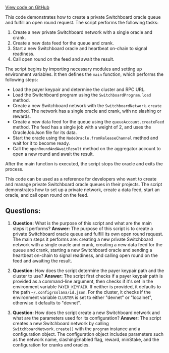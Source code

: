 [View code on GitHub](https://github.com/switchboard-xyz/sbv2-solana/blob/master/javascript/feed-walkthrough/src/private-queue.ts)

This code demonstrates how to create a private Switchboard oracle queue and fulfill an open round request. The script performs the following tasks:

1. Create a new private Switchboard network with a single oracle and crank.
2. Create a new data feed for the queue and crank.
3. Start a new Switchboard oracle and heartbeat on-chain to signal readiness.
4. Call open round on the feed and await the result.

The script begins by importing necessary modules and setting up environment variables. It then defines the `main` function, which performs the following steps:

- Load the payer keypair and determine the cluster and RPC URL.
- Load the Switchboard program using the `SwitchboardProgram.load` method.
- Create a new Switchboard network with the `SwitchboardNetwork.create` method. The network has a single oracle and crank, with no slashing or rewards.
- Create a new data feed for the queue using the `queueAccount.createFeed` method. The feed has a single job with a weight of 2, and uses the OracleJobJson file for its data.
- Start the oracle using the `NodeOracle.fromReleaseChannel` method and wait for it to become ready.
- Call the `openRoundAndAwaitResult` method on the aggregator account to open a new round and await the result.

After the main function is executed, the script stops the oracle and exits the process.

This code can be used as a reference for developers who want to create and manage private Switchboard oracle queues in their projects. The script demonstrates how to set up a private network, create a data feed, start an oracle, and call open round on the feed.
## Questions: 
 1. **Question:** What is the purpose of this script and what are the main steps it performs?
   **Answer:** The purpose of this script is to create a private Switchboard oracle queue and fulfill its own open round request. The main steps it performs are: creating a new private Switchboard network with a single oracle and crank, creating a new data feed for the queue and crank, starting a new Switchboard oracle and sending a heartbeat on-chain to signal readiness, and calling open round on the feed and awaiting the result.

2. **Question:** How does the script determine the payer keypair path and the cluster to use?
   **Answer:** The script first checks if a payer keypair path is provided as a command-line argument, then checks if it's set in the environment variable `PAYER_KEYPAIR`. If neither is provided, it defaults to the path `~/.config/solana/id.json`. For the cluster, it checks if the environment variable `CLUSTER` is set to either "devnet" or "localnet", otherwise it defaults to "devnet".

3. **Question:** How does the script create a new Switchboard network and what are the parameters used for its configuration?
   **Answer:** The script creates a new Switchboard network by calling `SwitchboardNetwork.create()` with the `program` instance and a configuration object. The configuration object includes parameters such as the network name, slashingEnabled flag, reward, minStake, and the configuration for cranks and oracles.
